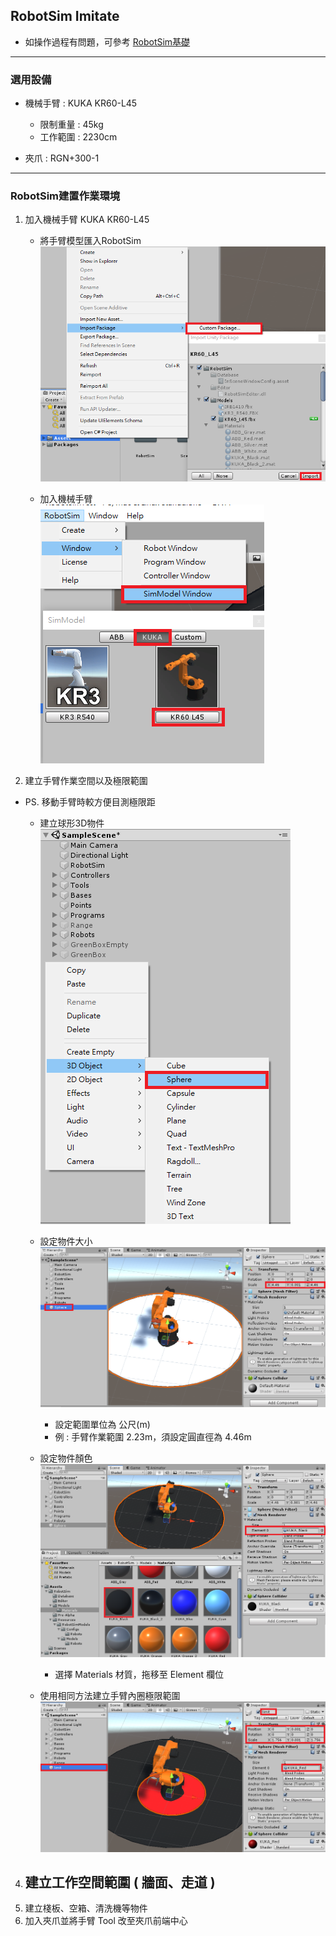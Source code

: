 ## RobotSim Imitate

- 如操作過程有問題，可參考 [RobotSim基礎](https://yazelin.github.io/usc2019-RobotSim/zh-tw/1RobotSimBasic.html)

---
### 選用設備

- 機械手臂 : KUKA KR60-L45
	- 限制重量 : 45kg
	- 工作範圍 : 2230cm
	
- 夾爪 : RGN+300-1

---
### RobotSim建置作業環境

1. 加入機械手臂 KUKA KR60-L45
	- 將手臂模型匯入RobotSim                                              
		 ![Robot_Model](./image/RobotSim_Import_Model.png)
		 
	- 加入機械手臂                                                                                   
		![Robot_Model](./image/RobotSim_Import_Robot.png)
		
2. 建立手臂作業空間以及極限範圍

- PS. 移動手臂時較方便目測極限距
	- 建立球形3D物件                                                                            
		![Robot_Model](./image/RobotSim_Add_Range_Sphere.png)
		
	- 設定物件大小                                                                                 
		![Robot_Model](./image/RobotSim_Range_Size.png)
		- 設定範圍單位為 公尺(m)
		- 例 : 手臂作業範圍 2.23m，須設定圓直徑為 4.46m            
         
	- 設定物件顏色                                                                                   
		![Robot_Model](./image/RobotSim_Range_Color.png)
		- 選擇 Materials 材質，拖移至 Element 欄位

	- 使用相同方法建立手臂內圈極限範圍
		![Robot_Model](./image/RobotSim_Add_Limit_Sphere.png)

4. 建立工作空間範圍 ( 牆面、走道 )
	- 
5. 建立棧板、空箱、清洗機等物件
6. 加入夾爪並將手臂 Tool 改至夾爪前端中心
<!--stackedit_data:
eyJoaXN0b3J5IjpbMTgxNTE5NjgzOSwtNDYxODU2ODEyLC02OT
E2NTA4NDQsMjA0MTE2NTA4MCwyOTQ1NDg2NjQsLTEzNDY5MjAy
MTQsMjk0NTQ4NjY0LDExODc2NjY3MywtNTk5OTQzMDU0LDE0Nz
UwMDEyMiw4MTQ3MDIxMTQsLTE0MDE4MzgwMjQsMTQzODI0NTcx
MywxNDc3Mzc0OTY4LC02OTczNzMwODQsLTE0NjE1MTcyMzcsMT
g3NjE4NTkwNCw1ODQ3NzI1NTMsNTg4NDk3NzQzLC0xNjc5OTQ3
MzI2XX0=
-->